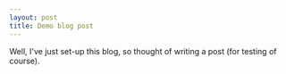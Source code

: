 ```yaml
---
layout: post
title: Demo blog post
---
```


Well, I've just set-up this blog, so thought of writing a post (for testing of course). 